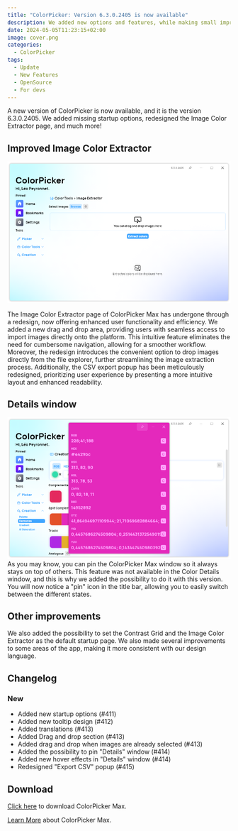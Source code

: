 ```yaml
---
title: "ColorPicker: Version 6.3.0.2405 is now available"
description: We added new options and features, while making small improvements to the app.
date: 2024-05-05T11:23:15+02:00
image: cover.png
categories:
  - ColorPicker
tags:
  - Update
  - New Features
  - OpenSource
  - For devs
---
```


A new version of ColorPicker is now available, and it is the version 6.3.0.2405. We added missing startup options, redesigned the Image Color Extractor page, and much more!

## Improved Image Color Extractor

![The new drag and drop area is visible by default](2.png)

The Image Color Extractor page of ColorPicker Max has undergone through a redesign, now offering enhanced user functionality and efficiency. We added a new drag and drop area, providing users with seamless access to import images directly onto the platform. This intuitive feature eliminates the need for cumbersome navigation, allowing for a smoother workflow. Moreover, the redesign introduces the convenient option to drop images directly from the file explorer, further streamlining the image extraction process. Additionally, the CSV export popup has been meticulously redesigned, prioritizing user experience by presenting a more intuitive layout and enhanced readability.

## Details window

![You can pin the details window](1.png)
As you may know, you can pin the ColorPicker Max window so it always stays on top of others. This feature was not available in the Color Details window, and this is why we added the possibility to do it with this version. You will now notice a "pin" icon in the title bar, allowing you to easily switch between the different states.

## Other improvements

We also added the possibility to set the Contrast Grid and the Image Color Extractor as the default startup page. We also made several improvements to some areas of the app, making it more consistent with our design language.

## Changelog

### New

- Added new startup options (#411)
- Added new tooltip design (#412)
- Added translations (#413)
- Added Drag and drop section (#413)
- Added drag and drop when images are already selected (#413)
- Added the possibility to pin "Details" window (#414)
- Added new hover effects in "Details" window (#414)
- Redesigned "Export CSV" popup (#415)

## Download

[Click here](https://tinyurl.com/DownloadColorPickerMax) to download ColorPicker Max.

[Learn More](https://leocorporation.dev/store/colorpickermax) about ColorPicker Max.

